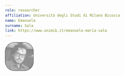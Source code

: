 ```yaml
---
role: researcher
affiliation: Università degli Studi di Milano Bicocca
name: Emanuela
surname: Sala
link: https://www.unimib.it/emanuela-maria-sala
---
```


![{name} {surname}](./profile.jpg)